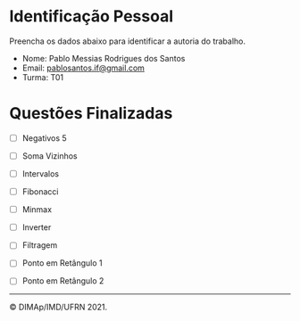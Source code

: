 ﻿# Identificação Pessoal

Preencha os dados abaixo para identificar a autoria do trabalho.

- Nome: Pablo Messias Rodrigues dos Santos
- Email: pablosantos.if@gmail.com
- Turma: T01

# Questões Finalizadas

- [ ] Negativos 5
- [ ] Soma Vizinhos
- [ ] Intervalos
- [ ] Fibonacci
- [ ] Minmax
- [ ] Inverter
- [ ] Filtragem
- [ ] Ponto em Retângulo 1
- [ ] Ponto em Retângulo 2


--------
&copy; DIMAp/IMD/UFRN 2021.
